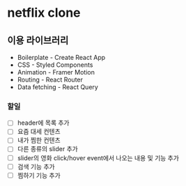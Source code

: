 # netflix clone

## 이용 라이브러리

- Boilerplate - Create React App
- CSS - Styled Components
- Animation - Framer Motion
- Routing - React Router
- Data fetching - React Query

### 할일
- [ ] header에 목록 추가
 - [ ] 요즘 대세 컨텐츠
 - [ ] 내가 찜한 컨텐츠
- [ ] 다른 종류의 slider 추가
- [ ] slider의 영화 click/hover event에서 나오는 내용 및 기능 추가
- [ ] 검색 기능 추가
- [ ] 찜하기 기능 추가
